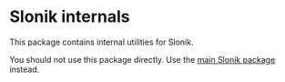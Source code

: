 # Slonik internals

This package contains internal utilities for Slonik.

You should not use this package directly. Use the [main Slonik package](../slonik/) instead.